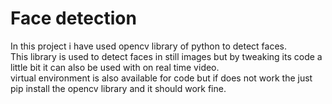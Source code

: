 # Face detection
In this project i have used opencv library of python to detect faces.<br>
This library is used to detect faces in still images but by tweaking its code a little bit it can also be used with on real time video.<br>
virtual environment is also available for code but if does not work the just pip install the opencv library and it should work fine.
